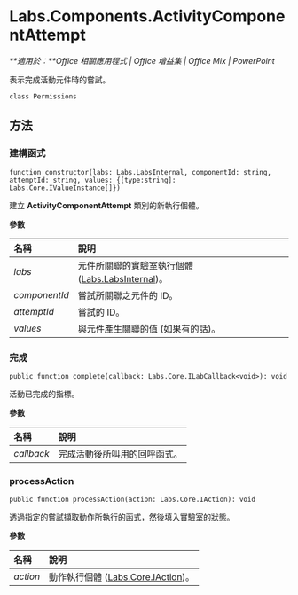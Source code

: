
# Labs.Components.ActivityComponentAttempt

 _**適用於︰**Office 相關應用程式 | Office 增益集 | Office Mix | PowerPoint_

表示完成活動元件時的嘗試。

```
class Permissions
```


## 方法




### 建構函式

 `function constructor(labs: Labs.LabsInternal, componentId: string, attemptId: string, values: {[type:string]: Labs.Core.IValueInstance[]})`

建立 **ActivityComponentAttempt** 類別的新執行個體。

 **參數**


|**名稱**|**說明**|
|:-----|:-----|
| _labs_|元件所關聯的實驗室執行個體 ([Labs.LabsInternal](http://msdn.microsoft.com/library/599fb2c4-bb16-4422-84ad-10ed85a14018.aspx))。|
| _componentId_|嘗試所關聯之元件的 ID。|
| _attemptId_|嘗試的 ID。|
| _values_|與元件產生關聯的值 (如果有的話)。|

### 完成

 `public function complete(callback: Labs.Core.ILabCallback<void>): void`

活動已完成的指標。

 **參數**


|**名稱**|**說明**|
|:-----|:-----|
| _callback_|完成活動後所叫用的回呼函式。|

### processAction

 `public function processAction(action: Labs.Core.IAction): void`

透過指定的嘗試擷取動作所執行的函式，然後填入實驗室的狀態。

 **參數**


|**名稱**|**說明**|
|:-----|:-----|
| _action_|動作執行個體 ([Labs.Core.IAction](../../reference/office-mix/labs.core.iaction.md))。|
